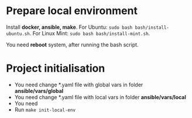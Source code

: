 # Prepare local environment

Install **docker, ansible, make**.
For Ubuntu: ```sudo bash bash/install-ubuntu.sh```.
For Linux Mint: ```sudo bash bash/install-mint.sh```.

You need **reboot** system, after running the bash script.

# Project initialisation

* You need change *.yaml file with global vars in folder **ansible/vars/global**
* You need change *.yaml file with local vars in folder **ansible/vars/local**
* You need 
* Run ```make init-local-env```